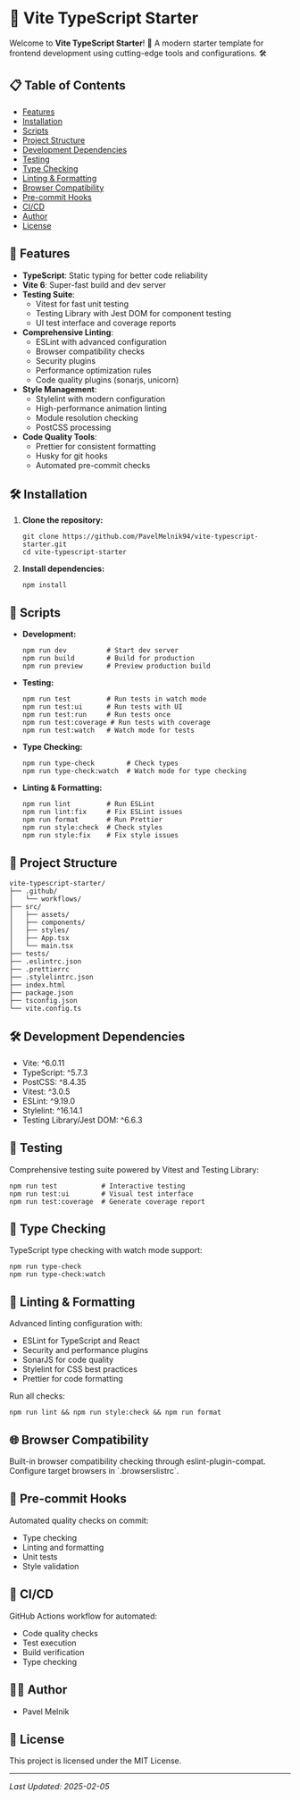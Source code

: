 # 🚀 Vite TypeScript Starter

Welcome to **Vite TypeScript Starter**! 🎉 A modern starter template for frontend development using cutting-edge tools and configurations. 🛠️

## 📋 Table of Contents

- [Features](#features)
- [Installation](#installation)
- [Scripts](#scripts)
- [Project Structure](#project-structure)
- [Development Dependencies](#development-dependencies)
- [Testing](#testing)
- [Type Checking](#type-checking)
- [Linting & Formatting](#linting--formatting)
- [Browser Compatibility](#browser-compatibility)
- [Pre-commit Hooks](#pre-commit-hooks)
- [CI/CD](#cicd)
- [Author](#author)
- [License](#license)

## 🌟 Features

- **TypeScript**: Static typing for better code reliability
- **Vite 6**: Super-fast build and dev server
- **Testing Suite**:
  - Vitest for fast unit testing
  - Testing Library with Jest DOM for component testing
  - UI test interface and coverage reports
- **Comprehensive Linting**:
  - ESLint with advanced configuration
  - Browser compatibility checks
  - Security plugins
  - Performance optimization rules
  - Code quality plugins (sonarjs, unicorn)
- **Style Management**:
  - Stylelint with modern configuration
  - High-performance animation linting
  - Module resolution checking
  - PostCSS processing
- **Code Quality Tools**:
  - Prettier for consistent formatting
  - Husky for git hooks
  - Automated pre-commit checks

## 🛠️ Installation

1. **Clone the repository:**

   ```
   git clone https://github.com/PavelMelnik94/vite-typescript-starter.git
   cd vite-typescript-starter
   ```

2. **Install dependencies:**

   ```
   npm install
   ```

## 🚀 Scripts

- **Development:**
  ```
  npm run dev          # Start dev server
  npm run build        # Build for production
  npm run preview      # Preview production build
  ```

- **Testing:**
  ```
  npm run test         # Run tests in watch mode
  npm run test:ui      # Run tests with UI
  npm run test:run     # Run tests once
  npm run test:coverage # Run tests with coverage
  npm run test:watch   # Watch mode for tests
  ```

- **Type Checking:**
  ```
  npm run type-check        # Check types
  npm run type-check:watch  # Watch mode for type checking
  ```

- **Linting & Formatting:**
  ```
  npm run lint         # Run ESLint
  npm run lint:fix     # Fix ESLint issues
  npm run format       # Run Prettier
  npm run style:check  # Check styles
  npm run style:fix    # Fix style issues
  ```

## 📂 Project Structure

```
vite-typescript-starter/
├── .github/
│   └── workflows/
├── src/
│   ├── assets/
│   ├── components/
│   ├── styles/
│   ├── App.tsx
│   └── main.tsx
├── tests/
├── .eslintrc.json
├── .prettierrc
├── .stylelintrc.json
├── index.html
├── package.json
├── tsconfig.json
└── vite.config.ts
```

## 🛠️ Development Dependencies

- Vite: ^6.0.11
- TypeScript: ^5.7.3
- PostCSS: ^8.4.35
- Vitest: ^3.0.5
- ESLint: ^9.19.0
- Stylelint: ^16.14.1
- Testing Library/Jest DOM: ^6.6.3

## 🧪 Testing

Comprehensive testing suite powered by Vitest and Testing Library:

```
npm run test           # Interactive testing
npm run test:ui        # Visual test interface
npm run test:coverage  # Generate coverage report
```

## 📘 Type Checking

TypeScript type checking with watch mode support:

```
npm run type-check
npm run type-check:watch
```

## 📏 Linting & Formatting

Advanced linting configuration with:

- ESLint for TypeScript and React
- Security and performance plugins
- SonarJS for code quality
- Stylelint for CSS best practices
- Prettier for code formatting

Run all checks:
```
npm run lint && npm run style:check && npm run format
```

## 🌐 Browser Compatibility

Built-in browser compatibility checking through eslint-plugin-compat. Configure target browsers in \`.browserslistrc\`.

## 🎯 Pre-commit Hooks

Automated quality checks on commit:

- Type checking
- Linting and formatting
- Unit tests
- Style validation

## 🚀 CI/CD

GitHub Actions workflow for automated:

- Code quality checks
- Test execution
- Build verification
- Type checking

## 👨‍💻 Author

- Pavel Melnik

## 📜 License

This project is licensed under the MIT License.

---

*Last Updated: 2025-02-05*
